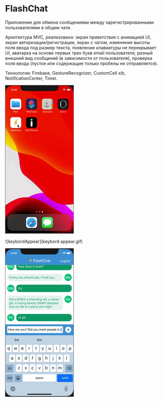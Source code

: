 # FlashChat

Приложение для обмена сообщениями между зарегистрированными пользователями в общем чате. 

Архитектура MVC, реализовано: экран приветствия с анимацией UI, экран авторизации/регистрации, экран с чатом, 
изменение высоты поля ввода под размер текста, появление клавиатуры не перекрывает UI, 
аватарка на основе первых трех букв email пользователя, разный внешний вид сообщений (в зависимости от пользователя), 
проверка поля ввода (пустое или содержащие только пробелы не отправляется). 

Технологии: Firebase, GestureRecognizer, CustomCell xib, NotificationCenter, Timer. 

![mainScreen](mainScreen.gif)

![keybordAppear](keybord appear.gif)

![textView](textView.gif)
